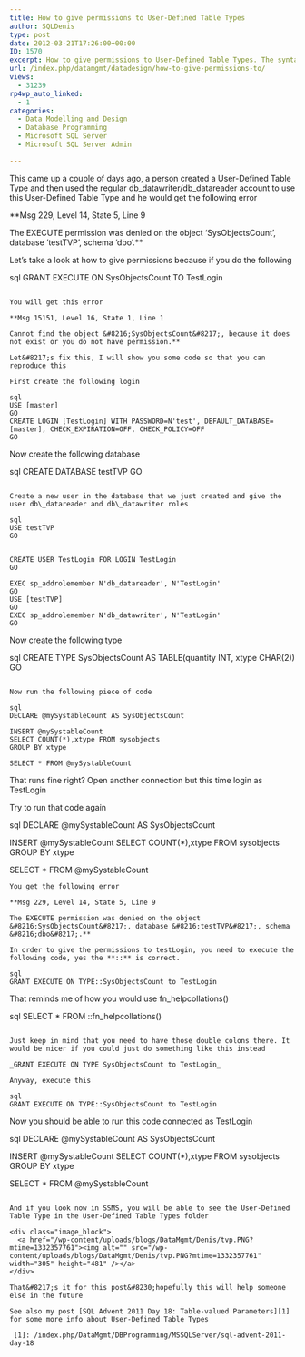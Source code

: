 ```yaml
---
title: How to give permissions to User-Defined Table Types
author: SQLDenis
type: post
date: 2012-03-21T17:26:00+00:00
ID: 1570
excerpt: How to give permissions to User-Defined Table Types. The syntax is not straight-forward.........
url: /index.php/datamgmt/datadesign/how-to-give-permissions-to/
views:
  - 31239
rp4wp_auto_linked:
  - 1
categories:
  - Data Modelling and Design
  - Database Programming
  - Microsoft SQL Server
  - Microsoft SQL Server Admin

---
```

This came up a couple of days ago, a person created a User-Defined Table Type and then used the regular db\_datawriter/db\_datareader account to use this User-Defined Table Type and he would get the following error

**Msg 229, Level 14, State 5, Line 9
  
The EXECUTE permission was denied on the object &#8216;SysObjectsCount&#8217;, database &#8216;testTVP&#8217;, schema &#8216;dbo&#8217;.**

Let&#8217;s take a look at how to give permissions because if you do the following

sql
GRANT EXECUTE ON SysObjectsCount TO TestLogin
```

You will get this error

**Msg 15151, Level 16, State 1, Line 1
  
Cannot find the object &#8216;SysObjectsCount&#8217;, because it does not exist or you do not have permission.**

Let&#8217;s fix this, I will show you some code so that you can reproduce this

First create the following login

sql
USE [master]
GO
CREATE LOGIN [TestLogin] WITH PASSWORD=N'test', DEFAULT_DATABASE=[master], CHECK_EXPIRATION=OFF, CHECK_POLICY=OFF
GO
```

Now create the following database

sql
CREATE DATABASE testTVP
GO
```

Create a new user in the database that we just created and give the user db\_datareader and db\_datawriter roles

sql
USE testTVP
GO


CREATE USER TestLogin FOR LOGIN TestLogin
GO

EXEC sp_addrolemember N'db_datareader', N'TestLogin'
GO
USE [testTVP]
GO
EXEC sp_addrolemember N'db_datawriter', N'TestLogin'
GO
```
Now create the following type

sql
CREATE TYPE SysObjectsCount AS TABLE(quantity INT, xtype CHAR(2))
GO
```

Now run the following piece of code

sql
DECLARE @mySystableCount AS SysObjectsCount
 
INSERT @mySystableCount
SELECT COUNT(*),xtype FROM sysobjects
GROUP BY xtype
 
SELECT * FROM @mySystableCount
```

That runs fine right? Open another connection but this time login as TestLogin

Try to run that code again

sql
DECLARE @mySystableCount AS SysObjectsCount
 
INSERT @mySystableCount
SELECT COUNT(*),xtype FROM sysobjects
GROUP BY xtype
 
SELECT * FROM @mySystableCount
```
You get the following error

**Msg 229, Level 14, State 5, Line 9
  
The EXECUTE permission was denied on the object &#8216;SysObjectsCount&#8217;, database &#8216;testTVP&#8217;, schema &#8216;dbo&#8217;.**

In order to give the permissions to testLogin, you need to execute the following code, yes the **::** is correct.

sql
GRANT EXECUTE ON TYPE::SysObjectsCount to TestLogin
```

That reminds me of how you would use fn_helpcollations()

sql
SELECT * FROM ::fn_helpcollations()
```

Just keep in mind that you need to have those double colons there. It would be nicer if you could just do something like this instead

_GRANT EXECUTE ON TYPE SysObjectsCount to TestLogin_

Anyway, execute this

sql
GRANT EXECUTE ON TYPE::SysObjectsCount to TestLogin
```

Now you should be able to run this code connected as TestLogin

sql
DECLARE @mySystableCount AS SysObjectsCount
 
INSERT @mySystableCount
SELECT COUNT(*),xtype FROM sysobjects
GROUP BY xtype
 
SELECT * FROM @mySystableCount
```

And if you look now in SSMS, you will be able to see the User-Defined Table Type in the User-Defined Table Types folder

<div class="image_block">
  <a href="/wp-content/uploads/blogs/DataMgmt/Denis/tvp.PNG?mtime=1332357761"><img alt="" src="/wp-content/uploads/blogs/DataMgmt/Denis/tvp.PNG?mtime=1332357761" width="305" height="481" /></a>
</div>

That&#8217;s it for this post&#8230;hopefully this will help someone else in the future

See also my post [SQL Advent 2011 Day 18: Table-valued Parameters][1] for some more info about User-Defined Table Types

 [1]: /index.php/DataMgmt/DBProgramming/MSSQLServer/sql-advent-2011-day-18